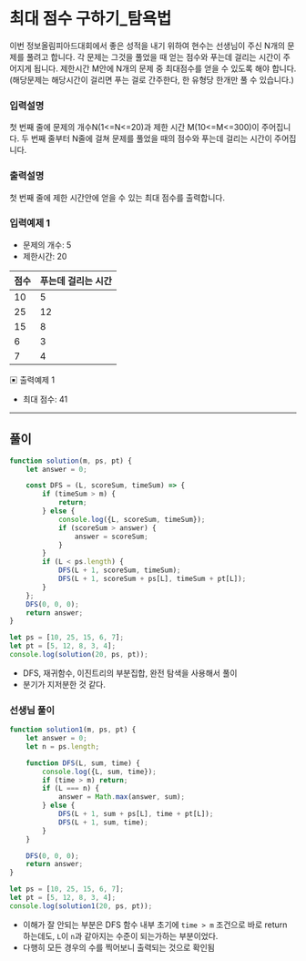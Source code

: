 # 최대 점수 구하기\_탐욕법

이번 정보올림피아드대회에서 좋은 성적을 내기 위하여 현수는 선생님이 주신 N개의 문제를 풀려고 합니다. 각 문제는 그것을 풀었을 때 얻는 점수와 푸는데 걸리는 시간이 주어지게 됩니다. 제한시간 M안에 N개의 문제 중
최대점수를 얻을 수 있도록 해야 합니다. (해당문제는 해당시간이 걸리면 푸는 걸로 간주한다, 한 유형당 한개만 풀 수 있습니다.)

### 입력설명

첫 번째 줄에 문제의 개수N(1<=N<=20)과 제한 시간 M(10<=M<=300)이 주어집니다.
두 번째 줄부터 N줄에 걸쳐 문제를 풀었을 때의 점수와 푸는데 걸리는 시간이 주어집니다.

### 출력설명

첫 번째 줄에 제한 시간안에 얻을 수 있는 최대 점수를 출력합니다.

### 입력예제 1

- 문제의 개수: 5
- 제한시간: 20

|점수| 푸는데 걸리는 시간 |
|---|------------|
|10| 5          |
|25| 12         |
|15| 8          |
|6| 3          |
|7 | 4          |

▣ 출력예제 1

- 최대 점수: 41

---

## 풀이

```js
function solution(m, ps, pt) {
    let answer = 0;

    const DFS = (L, scoreSum, timeSum) => {
        if (timeSum > m) {
            return;
        } else {
            console.log({L, scoreSum, timeSum});
            if (scoreSum > answer) {
                answer = scoreSum;
            }
        }
        if (L < ps.length) {
            DFS(L + 1, scoreSum, timeSum);
            DFS(L + 1, scoreSum + ps[L], timeSum + pt[L]);
        }
    };
    DFS(0, 0, 0);
    return answer;
}

let ps = [10, 25, 15, 6, 7];
let pt = [5, 12, 8, 3, 4];
console.log(solution(20, ps, pt));

```

- DFS, 재귀함수, 이진트리의 부분집합, 완전 탐색을 사용해서 풀이
- 분기가 지저분한 것 같다.

### 선생님 풀이

```js
function solution1(m, ps, pt) {
    let answer = 0;
    let n = ps.length;

    function DFS(L, sum, time) {
        console.log({L, sum, time});
        if (time > m) return;
        if (L === n) {
            answer = Math.max(answer, sum);
        } else {
            DFS(L + 1, sum + ps[L], time + pt[L]);
            DFS(L + 1, sum, time);
        }
    }

    DFS(0, 0, 0);
    return answer;
}

let ps = [10, 25, 15, 6, 7];
let pt = [5, 12, 8, 3, 4];
console.log(solution1(20, ps, pt));
```

- 이해가 잘 안되는 부분은 DFS 함수 내부 초기에 `time > m` 조건으로 바로 return 하는데도, `L`이 `n`과 같아지는 수준이 되는가하는 부분이었다.
- 다행히 모든 경우의 수를 찍어보니 출력되는 것으로 확인됨
